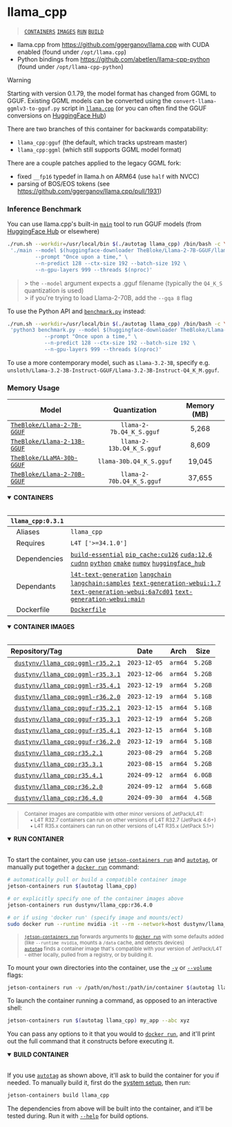 # llama_cpp

> [`CONTAINERS`](#user-content-containers) [`IMAGES`](#user-content-images) [`RUN`](#user-content-run) [`BUILD`](#user-content-build)


* llama.cpp from https://github.com/ggerganov/llama.cpp with CUDA enabled (found under `/opt/llama.cpp`)
* Python bindings from https://github.com/abetlen/llama-cpp-python (found under `/opt/llama-cpp-python`)

> [!WARNING]  
> Starting with version 0.1.79, the model format has changed from GGML to GGUF.  Existing GGML models can be converted using the `convert-llama-ggmlv3-to-gguf.py` script in [`llama.cpp`](https://github.com/ggerganov/llama.cpp) (or you can often find the GGUF conversions on [HuggingFace Hub](https://huggingface.co/models?search=GGUF))

There are two branches of this container for backwards compatability:

* `llama_cpp:gguf` (the default, which tracks upstream master)
* `llama_cpp:ggml` (which still supports GGML model format)

There are a couple patches applied to the legacy GGML fork:

* fixed `__fp16` typedef in llama.h on ARM64 (use `half` with NVCC)
* parsing of BOS/EOS tokens (see https://github.com/ggerganov/llama.cpp/pull/1931)

### Inference Benchmark

You can use llama.cpp's built-in [`main`](https://github.com/ggerganov/llama.cpp/tree/master/examples/main) tool to run GGUF models (from [HuggingFace Hub](https://huggingface.co/models?search=gguf) or elsewhere)

```bash
./run.sh --workdir=/usr/local/bin $(./autotag llama_cpp) /bin/bash -c \
 './main --model $(huggingface-downloader TheBloke/Llama-2-7B-GGUF/llama-2-7b.Q4_K_S.gguf) \
         --prompt "Once upon a time," \
         --n-predict 128 --ctx-size 192 --batch-size 192 \
         --n-gpu-layers 999 --threads $(nproc)'
```

> &gt; the `--model` argument expects a .gguf filename (typically the `Q4_K_S` quantization is used) <br>
> &gt; if you're trying to load Llama-2-70B, add the `--gqa 8` flag

To use the Python API and [`benchmark.py`](/packages/llm/llama_cpp/benchmark.py) instead:

```bash
./run.sh --workdir=/usr/local/bin $(./autotag llama_cpp) /bin/bash -c \
 'python3 benchmark.py --model $(huggingface-downloader TheBloke/Llama-2-7B-GGUF/llama-2-7b.Q4_K_S.gguf) \
            --prompt "Once upon a time," \
            --n-predict 128 --ctx-size 192 --batch-size 192 \
            --n-gpu-layers 999 --threads $(nproc)'
```

To use a more contemporary model, such as `Llama-3.2-3B`, specify e.g. `unsloth/Llama-3.2-3B-Instruct-GGUF/Llama-3.2-3B-Instruct-Q4_K_M.gguf`.

### Memory Usage

| Model                                                                           |          Quantization         | Memory (MB) |
|---------------------------------------------------------------------------------|:-----------------------------:|:-----------:|
| [`TheBloke/Llama-2-7B-GGUF`](https://huggingface.co/TheBloke/Llama-2-7B-GGUF)   | `llama-2-7b.Q4_K_S.gguf`      |    5,268    |
| [`TheBloke/Llama-2-13B-GGUF`](https://huggingface.co/TheBloke/Llama-2-13B-GGUF) | `llama-2-13b.Q4_K_S.gguf`     |    8,609    |
| [`TheBloke/LLaMA-30b-GGUF`](https://huggingface.co/TheBloke/LLaMA-30b-GGUF)     | `llama-30b.Q4_K_S.gguf`       |    19,045   |
| [`TheBloke/Llama-2-70B-GGUF`](https://huggingface.co/TheBloke/Llama-2-70B-GGUF) | `llama-2-70b.Q4_K_S.gguf`     |    37,655   |

<details open>
<summary><b><a id="containers">CONTAINERS</a></b></summary>
<br>

| **`llama_cpp:0.3.1`** | |
| :-- | :-- |
| &nbsp;&nbsp;&nbsp;Aliases | `llama_cpp` |
| &nbsp;&nbsp;&nbsp;Requires | `L4T ['>=34.1.0']` |
| &nbsp;&nbsp;&nbsp;Dependencies | [`build-essential`](/packages/build/build-essential) [`pip_cache:cu126`](/packages/cuda/cuda) [`cuda:12.6`](/packages/cuda/cuda) [`cudnn`](/packages/cuda/cudnn) [`python`](/packages/build/python) [`cmake`](/packages/build/cmake/cmake_pip) [`numpy`](/packages/numeric/numpy) [`huggingface_hub`](/packages/llm/huggingface_hub) |
| &nbsp;&nbsp;&nbsp;Dependants | [`l4t-text-generation`](/packages/l4t/l4t-text-generation) [`langchain`](/packages/rag/langchain) [`langchain:samples`](/packages/rag/langchain) [`text-generation-webui:1.7`](/packages/llm/text-generation-webui) [`text-generation-webui:6a7cd01`](/packages/llm/text-generation-webui) [`text-generation-webui:main`](/packages/llm/text-generation-webui) |
| &nbsp;&nbsp;&nbsp;Dockerfile | [`Dockerfile`](Dockerfile) |

</details>

<details open>
<summary><b><a id="images">CONTAINER IMAGES</a></b></summary>
<br>

| Repository/Tag | Date | Arch | Size |
| :-- | :--: | :--: | :--: |
| &nbsp;&nbsp;[`dustynv/llama_cpp:ggml-r35.2.1`](https://hub.docker.com/r/dustynv/llama_cpp/tags) | `2023-12-05` | `arm64` | `5.2GB` |
| &nbsp;&nbsp;[`dustynv/llama_cpp:ggml-r35.3.1`](https://hub.docker.com/r/dustynv/llama_cpp/tags) | `2023-12-06` | `arm64` | `5.2GB` |
| &nbsp;&nbsp;[`dustynv/llama_cpp:ggml-r35.4.1`](https://hub.docker.com/r/dustynv/llama_cpp/tags) | `2023-12-19` | `arm64` | `5.2GB` |
| &nbsp;&nbsp;[`dustynv/llama_cpp:ggml-r36.2.0`](https://hub.docker.com/r/dustynv/llama_cpp/tags) | `2023-12-19` | `arm64` | `5.1GB` |
| &nbsp;&nbsp;[`dustynv/llama_cpp:gguf-r35.2.1`](https://hub.docker.com/r/dustynv/llama_cpp/tags) | `2023-12-15` | `arm64` | `5.1GB` |
| &nbsp;&nbsp;[`dustynv/llama_cpp:gguf-r35.3.1`](https://hub.docker.com/r/dustynv/llama_cpp/tags) | `2023-12-19` | `arm64` | `5.2GB` |
| &nbsp;&nbsp;[`dustynv/llama_cpp:gguf-r35.4.1`](https://hub.docker.com/r/dustynv/llama_cpp/tags) | `2023-12-15` | `arm64` | `5.1GB` |
| &nbsp;&nbsp;[`dustynv/llama_cpp:gguf-r36.2.0`](https://hub.docker.com/r/dustynv/llama_cpp/tags) | `2023-12-19` | `arm64` | `5.1GB` |
| &nbsp;&nbsp;[`dustynv/llama_cpp:r35.2.1`](https://hub.docker.com/r/dustynv/llama_cpp/tags) | `2023-08-29` | `arm64` | `5.2GB` |
| &nbsp;&nbsp;[`dustynv/llama_cpp:r35.3.1`](https://hub.docker.com/r/dustynv/llama_cpp/tags) | `2023-08-15` | `arm64` | `5.2GB` |
| &nbsp;&nbsp;[`dustynv/llama_cpp:r35.4.1`](https://hub.docker.com/r/dustynv/llama_cpp/tags) | `2024-09-12` | `arm64` | `6.0GB` |
| &nbsp;&nbsp;[`dustynv/llama_cpp:r36.2.0`](https://hub.docker.com/r/dustynv/llama_cpp/tags) | `2024-09-12` | `arm64` | `5.6GB` |
| &nbsp;&nbsp;[`dustynv/llama_cpp:r36.4.0`](https://hub.docker.com/r/dustynv/llama_cpp/tags) | `2024-09-30` | `arm64` | `4.5GB` |

> <sub>Container images are compatible with other minor versions of JetPack/L4T:</sub><br>
> <sub>&nbsp;&nbsp;&nbsp;&nbsp;• L4T R32.7 containers can run on other versions of L4T R32.7 (JetPack 4.6+)</sub><br>
> <sub>&nbsp;&nbsp;&nbsp;&nbsp;• L4T R35.x containers can run on other versions of L4T R35.x (JetPack 5.1+)</sub><br>
</details>

<details open>
<summary><b><a id="run">RUN CONTAINER</a></b></summary>
<br>

To start the container, you can use [`jetson-containers run`](/docs/run.md) and [`autotag`](/docs/run.md#autotag), or manually put together a [`docker run`](https://docs.docker.com/engine/reference/commandline/run/) command:
```bash
# automatically pull or build a compatible container image
jetson-containers run $(autotag llama_cpp)

# or explicitly specify one of the container images above
jetson-containers run dustynv/llama_cpp:r36.4.0

# or if using 'docker run' (specify image and mounts/ect)
sudo docker run --runtime nvidia -it --rm --network=host dustynv/llama_cpp:r36.4.0
```
> <sup>[`jetson-containers run`](/docs/run.md) forwards arguments to [`docker run`](https://docs.docker.com/engine/reference/commandline/run/) with some defaults added (like `--runtime nvidia`, mounts a `/data` cache, and detects devices)</sup><br>
> <sup>[`autotag`](/docs/run.md#autotag) finds a container image that's compatible with your version of JetPack/L4T - either locally, pulled from a registry, or by building it.</sup>

To mount your own directories into the container, use the [`-v`](https://docs.docker.com/engine/reference/commandline/run/#volume) or [`--volume`](https://docs.docker.com/engine/reference/commandline/run/#volume) flags:
```bash
jetson-containers run -v /path/on/host:/path/in/container $(autotag llama_cpp)
```
To launch the container running a command, as opposed to an interactive shell:
```bash
jetson-containers run $(autotag llama_cpp) my_app --abc xyz
```
You can pass any options to it that you would to [`docker run`](https://docs.docker.com/engine/reference/commandline/run/), and it'll print out the full command that it constructs before executing it.
</details>
<details open>
<summary><b><a id="build">BUILD CONTAINER</b></summary>
<br>

If you use [`autotag`](/docs/run.md#autotag) as shown above, it'll ask to build the container for you if needed.  To manually build it, first do the [system setup](/docs/setup.md), then run:
```bash
jetson-containers build llama_cpp
```
The dependencies from above will be built into the container, and it'll be tested during.  Run it with [`--help`](/jetson_containers/build.py) for build options.
</details>
